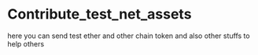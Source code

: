 # Contribute_test_net_assets
here you can send test ether and other chain token and also other stuffs to help others
